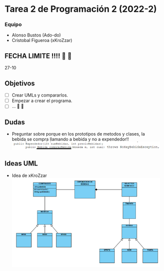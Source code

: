 # Tarea 2 de Programación 2 (2022-2)
### Equipo
* Alonso Bustos (Ado-do)
* Cristobal Figueroa (xKroZzar)
## FECHA LIMITE !!!! :eyes: :eyes:
   27-10
## Objetivos
- [ ] Crear UMLs y compararlos.
- [ ] Empezar a crear el programa.
- [ ] ... :construction: :construction:
## Dudas
- Preguntar sobre porque en los prototipos de metodos y clases, la bebida se compra llamando a bebida y no a expendedor!!
![Prototipo1](images/prototipo1.png)

## Ideas UML
- Idea de xKroZzar
![UML](images/umlkrozz.png)
